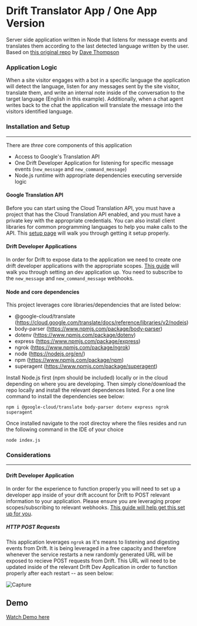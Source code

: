 # Drift Translator App / One App Version

Server side application written in Node that listens for message events and translates them according to the last detected language written by the user.
Based on [this original repo](https://github.com/davehthompson/TranslateDriftChat) by [Dave Thompson](https://github.com/davehthompson)

### Application Logic

When a site visitor engages with a bot in a specific language the application will detect the language, listen for any messages sent by the site visitor, translate them, and write an internal note inside of the conversation to the target language (English in this example). Additionally, when a chat agent writes back to the chat the application will translate the message into the visitors identified language. 

### Installation and Setup
---
There are _three_ core components of this application
* Access to Google's Translation API
* One Drift Developer Application for listening for specific message events (```new_message``` and ```new_command_message```)
* Node.js runtime with appropriate dependencies executing serverside logic

#### Google Translation API
Before you can start using the Cloud Translation API, you must have a project that has the Cloud Translation API enabled, and you must have a private key with the appropriate credentials. You can also install client libraries for common programming languages to help you make calls to the API. This [setup page](https://cloud.google.com/translate/docs/setup) will walk you through getting it setup properly.

#### Drift Developer Applications
In order for Drift to expose data to the application we need to create one drift developer applications with the appropriate scopes. [This guide](https://devdocs.drift.com/docs/quick-start) will walk you through setting an dev application up. You need to subscribe to the ```new_message``` and ```new_command_message``` webhooks.

#### Node and core dependencies

This project leverages core libraries/dependencies that are listed below:

* @google-cloud/translate (https://cloud.google.com/translate/docs/reference/libraries/v2/nodejs)
* body-parser (https://www.npmjs.com/package/body-parser)
* dotenv (https://www.npmjs.com/package/dotenv)
* express (https://www.npmjs.com/package/express)
* ngrok (https://www.npmjs.com/package/ngrok)
* node (https://nodejs.org/en/)
* npm (https://www.npmjs.com/package/npm)
* superagent (https://www.npmjs.com/package/superagent)

Install Node.js first (npm should be included) locally or in the cloud depending on where you are developing. Then simply clone/download the repo locally and install the relevant dependences listed. For a one line command to install the dependencies see below:

```
npm i @google-cloud/translate body-parser dotenv express ngrok superagent
```

Once installed navigate to the root directoy where the files resides and run the following command in the IDE of your choice 
```
node index.js
```

### Considerations
---
#### Drift Developer Application

In order for the experience to function properly you will need to set up a developer app inside of your drift account for Drift to POST relevant information to your application. Please ensure you are leveraging proper scopes/subscribing to relevant webhooks. [This guide will help get this set up for you](https://devdocs.drift.com/docs/quick-start).

##### HTTP POST Requests
This application leverages `ngrok` as it's means to listening and digesting events from Drift. It is being leveraged in a free capacity and therefore whenever the service restarts a new randomly generated URL will be exposed to recieve POST requests from Drift. This URL will need to be updated inside of the relevant Drift Dev Application in order to function properly after each restart -- as seen below: 

![Capture](https://user-images.githubusercontent.com/57994411/151228007-563fafb8-e7e2-438c-98a5-81537987e4e6.JPG)
## Demo

[Watch Demo here](https://video.drift.com/v/abplTArfuQO/)
